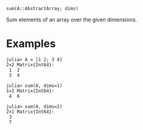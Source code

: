 ```
sum(A::AbstractArray; dims)
```

Sum elements of an array over the given dimensions.

# Examples

```jldoctest
julia> A = [1 2; 3 4]
2×2 Matrix{Int64}:
 1  2
 3  4

julia> sum(A, dims=1)
1×2 Matrix{Int64}:
 4  6

julia> sum(A, dims=2)
2×1 Matrix{Int64}:
 3
 7
```
